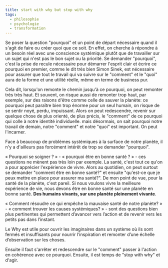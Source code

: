 ```yaml
---
title: start with why but stop with why
tags:
  - philosophie
  - psychologie
  - transformation
---
```

Se poser la question "pourquoi" et un point de départ nécessaire quand il s'agit de faire ou créer quoi que ce soit. En effet, on cherche à répondre à un besoin réel avec une conscience systémique plutôt que de travailler sur un sujet qui n'est pas le bon sujet ou la priorité. Se demander "pourquoi", c'est la prise de recule nécessaire pour démarrer l'esprit clair et écrire ce pourquoi en premier, comme le dit très bien Simon Sinek, est nécessaire pour assurer que tout le travail qui va suivre sur le "comment" et le "quoi" aura de la forme et une utilité réelle, même en terme de business pur.

Cela dit, lorsqu'on remonte le chemin jusqu'à ce pourquoi, on peut remonter très très haut. Et souvent, on risque aussi de remonter trop haut, par exemple, sur des raisons d'être comme celle de sauver la planète: ce pourquoi peut paraître bien trop énorme pour un seul humain, on risque de se sentir noyé, perdu, impuissant.
Alors on peut redescendre, revenir sur quelque chose de plus orienté, de plus précis, le "comment" de ce pourquoi qui colle à notre identité individuelle. mais désormais, on sait pourquoi notre travail de demain, notre "comment" et notre "quoi" est important. On peut l'incarner.

Face à beaucoup de problèmes systémiques à la surface de notre planète, il n'y a d'ailleurs pas forcément intérêt de trop se demander "pourquoi".

« Pourquoi se soigner ? » - « pourquoi être en bonne santé ? » - ces questions ne mènent pas très loin par exemple. La santé, c'est tout ce qu'on a pour apprécier l'expérience de vivre. Alors au quotidien, on peut surtout se demander "comment être en bonne santé?" et ensuite "qu'est-ce que je peux mettre en place pour assurer ma santé?".
De mon point de vue, pour la santé de la planète, c'est pareil. Si nous voulons vivre la meilleure expérience de vie, nous devons être en bonne santé sur une planète en bonne santé. **Des humains vivants, sur une planète pleinement vivante**.

« Comment résoudre ce qui empêche la mauvaise santé de notre planète? » - « comment trouver les causes systémiques? » - sont des questions bien plus pertinentes qui permettent d’avancer vers l’action et de revenir vers les petits pas dans l’instant.

Le Why est utile pour ouvrir les imaginaires dans un système où ils sont fermés et insuffisants pour nourrir l’inspiration et remonter d’une échelle d’observation sur les choses.

Ensuite il faut s'arrêter et redescendre sur le "comment" passer à l'action en cohérence avec ce pourquoi. Ensuite, il est temps de "stop with why" et d'agir.
